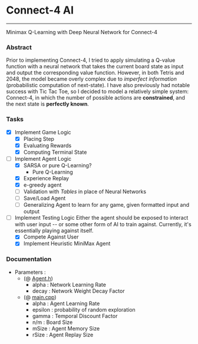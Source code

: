 # Connect-4 AI
---

Minimax Q-Learning with Deep Neural Network for Connect-4

### Abstract

Prior to implementing Connect-4, I tried to apply simulating a Q-value function with a neural network that takes the current board state as input and output the corresponding value function. However, in both Tetris and 2048, the model became overly complex due to *imperfect information* (probabilistic computation of next-state). I have also previously had notable success with Tic Tac Toe, so I decided to model a relatively simple system: Connect-4, in which the number of possible actions are **constrained**, and the next state is **perfectly known**.

### Tasks
- [x] Implement Game Logic
	- [x] Placing Step
	- [x] Evaluating Rewards
	- [x] Computing Terminal State

- [ ] Implement Agent Logic
	- [x] SARSA or pure Q-Learning?
		- Pure Q-Learning
	- [x] Experience Replay
	- [x] e-greedy agent
	- [ ] Validation with *Tables* in place of Neural Networks
	- [ ] Save/Load Agent
	- [ ] Generalizing Agent to learn for any game, given formatted input and output

- [ ] Implement Testing Logic
	Either the agent should be exposed to interact with user input -- or some other form of AI to train against. Currently, it's essentially playing against itself.
	- [x] Compete Against User
	- [x] Implement Heuristic MiniMax Agent

### Documentation

- Parameters :
	- (@ [Agent.h](Agent.h))
		- alpha : Network Learning Rate
		- decay : Network Weight Decay Factor 
	- (@ [main.cpp](main.cpp))
		- alpha : Agent Learning Rate
		- epsilon : probability of random exploration
		- gamma : Temporal Discount Factor
		- n/m : Board Size
		- mSize : Agent Memory Size
		- rSize : Agent Replay Size
